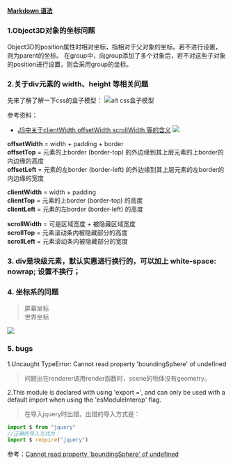#### [Markdown 语法](https://www.runoob.com/markdown/md-tutorial.html)

### 1.Object3D对象的坐标问题
Object3D的position属性时相对坐标，指相对于父对象的坐标。若不进行设置，则为parent的坐标。
在group中，向group添加了多个对象后，若不对这些子对象的position进行设置，则会采用group的坐标。

### 2.关于div元素的 width、height 等相关问题
先来了解了解一下css的盒子模型：
![alt css盒子模型](http://img.smyhvae.com/2015-10-03-css-27.jpg)

参考资料：
- [JS中关于clientWidth offsetWidth scrollWidth 等的含义](https://www.cnblogs.com/fullhouse/archive/2012/01/16/2324131.html)
![](https://images.cnblogs.com/cnblogs_com/nianshi/0928300.gif)

**offsetWidth** = width + padding + border  
**offsetTop** = 元素的上border (border-top) 的外边缘到其上层元素的上border的内边缘的高度   
**offsetLeft** = 元素的左border (border-left) 的外边缘到其上层元素的左border的内边缘的宽度 

**clientWidth** = width + padding  
**clientTop** = 元素的上border (border-top) 的高度  
**clientLeft** = 元素的左border (border-left) 的高度  

**scrollWidth** = 可是区域宽度 + 被隐藏区域宽度  
**scrollTop** = 元素滚动条内被隐藏部分的高度    
**scrollLeft** = 元素滚动条内被隐藏部分的宽度   

### 3. div是块级元素，默认实惠进行换行的，可以加上 white-space: nowrap; 设置不换行；

### 4. 坐标系的问题
> 屏幕坐标  <br>
> 世界坐标  <br>  

![](https://img-blog.csdn.net/20180904172030185?watermark/2/text/aHR0cHM6Ly9ibG9nLmNzZG4ubmV0L3dlaXRhbWluZzE=/font/5a6L5L2T/fontsize/400/fill/I0JBQkFCMA==/dissolve/70)

### 5. bugs
1.Uncaught TypeError: Cannot read property 'boundingSphere' of undefined
> 问题出在renderer调用render函数时，scene的物体没有geometry。

2.This module is declared with using 'export =', and can only be used with a default import when using the 'esModuleInterop' flag.
>在导入jquery时出错，出错的导入方式是：
```typescript 
import $ from "jquery"
//正确的导入方式为：
import $ require("jquery")
```

参考：[Cannot read property 'boundingSphere' of undefined](https://stackoverflow.com/questions/51057266/cannot-read-property-boundingsphere-of-undefined)  



